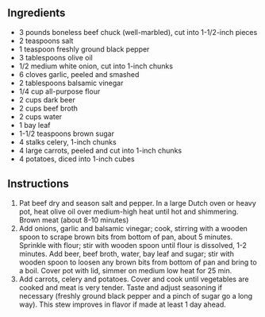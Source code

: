 ## Ingredients

- 3 pounds boneless beef chuck (well-marbled), cut into 1-1/2-inch pieces
- 2 teaspoons salt
- 1 teaspoon freshly ground black pepper
- 3 tablespoons olive oil
- 1/2 medium white onion, cut into 1-inch chunks
- 6 cloves garlic, peeled and smashed
- 2 tablespoons balsamic vinegar
- 1/4 cup all-purpose flour
- 2 cups dark beer
- 2 cups beef broth 
- 2 cups water
- 1 bay leaf
- 1-1/2 teaspoons brown sugar
- 4 stalks celery, 1-inch chunks
- 4 large carrots, peeled and cut into 1-inch chunks
- 4 potatoes, diced into 1-inch cubes

## Instructions

1. Pat beef dry and season salt and pepper. In a large Dutch oven or heavy pot, heat olive oil over medium-high heat until hot and shimmering. Brown meat  (about 8-10 minutes)
1. Add onions, garlic and balsamic vinegar; cook, stirring with a wooden spoon to scrape brown bits from bottom of pan, about 5 minutes. Sprinkle with flour; stir with wooden spoon until flour is dissolved, 1-2 minutes. Add beer, beef broth, water, bay leaf and sugar; stir with wooden spoon to loosen any brown bits from bottom of pan and bring to a boil. Cover pot with lid, simmer on medium low heat for 25 min.
1. Add carrots, celery and potatoes. Cover and cook until vegetables are cooked and meat is very tender. Taste and adjust seasoning if necessary (freshly ground black pepper and a pinch of sugar go a long way). This stew improves in flavor if made at least 1 day ahead. 
